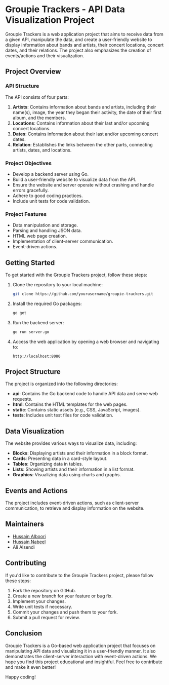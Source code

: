 # Groupie Trackers - API Data Visualization Project

Groupie Trackers is a web application project that aims to receive data from a given API, manipulate the data, and create a user-friendly website to display information about bands and artists, their concert locations, concert dates, and their relations. The project also emphasizes the creation of events/actions and their visualization.

## Project Overview

### API Structure

The API consists of four parts:

1. **Artists**: Contains information about bands and artists, including their name(s), image, the year they began their activity, the date of their first album, and the members.
2. **Locations**: Contains information about their last and/or upcoming concert locations.
3. **Dates**: Contains information about their last and/or upcoming concert dates.
4. **Relation**: Establishes the links between the other parts, connecting artists, dates, and locations.

### Project Objectives

- Develop a backend server using Go.
- Build a user-friendly website to visualize data from the API.
- Ensure the website and server operate without crashing and handle errors gracefully.
- Adhere to good coding practices.
- Include unit tests for code validation.

### Project Features

- Data manipulation and storage.
- Parsing and handling JSON data.
- HTML web page creation.
- Implementation of client-server communication.
- Event-driven actions.

## Getting Started

To get started with the Groupie Trackers project, follow these steps:

1. Clone the repository to your local machine:

   ```bash
   git clone https://github.com/yourusername/groupie-trackers.git
   ```

2. Install the required Go packages:

   ```bash
   go get
   ```

3. Run the backend server:

   ```bash
   go run server.go
   ```

4. Access the web application by opening a web browser and navigating to:

   ```
   http://localhost:8080
   ```

## Project Structure

The project is organized into the following directories:

- **api**: Contains the Go backend code to handle API data and serve web requests.
- **html**: Contains the HTML templates for the web pages.
- **static**: Contains static assets (e.g., CSS, JavaScript, images).
- **tests**: Includes unit test files for code validation.

## Data Visualization

The website provides various ways to visualize data, including:

- **Blocks**: Displaying artists and their information in a block format.
- **Cards**: Presenting data in a card-style layout.
- **Tables**: Organizing data in tables.
- **Lists**: Showing artists and their information in a list format.
- **Graphics**: Visualizing data using charts and graphs.

## Events and Actions

The project includes event-driven actions, such as client-server communication, to retrieve and display information on the website.

## Maintainers

- [Hussain Alboori](https://github.com/hussainalboori)
- [Hussain Nabeel](https://github.com/7ussainnabeel)
- Ali Alsendi

## Contributing

If you'd like to contribute to the Groupie Trackers project, please follow these steps:

1. Fork the repository on GitHub.
2. Create a new branch for your feature or bug fix.
3. Implement your changes.
4. Write unit tests if necessary.
5. Commit your changes and push them to your fork.
6. Submit a pull request for review.

## Conclusion

Groupie Trackers is a Go-based web application project that focuses on manipulating API data and visualizing it in a user-friendly manner. It also demonstrates the client-server interaction with event-driven actions. We hope you find this project educational and insightful. Feel free to contribute and make it even better!

Happy coding!